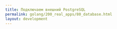 ```yaml
---
title: Подключаем внешний PostgreSQL
permalink: golang/200_real_apps/80_database.html
layout: development
---
```


